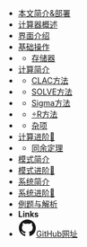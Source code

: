 - [本文简介&部署](docs/introduction)
- [计算器概述](docs/overview)
- [界面介绍](docs/interface)
- [基础操作](docs/operate)
- - [存储器](docs/operate/save.md)
- [计算简介](docs/methods.md)
- - [CLAC方法](docs/methods/calc.md)
- - [SOLVE方法](docs/methods/solve.md)
- - [Sigma方法](docs/methods/sigma.md)
- - [÷R方法](docs/methods/mod.md)
- - [杂项](docs/methods/other.md)
- [计算进阶🚀](docs/calc_pro.md)
- - [同余定理](docs/pro/mod.md)
- [模式简介](docs/mod)
- [模式进阶🚀](docs/mod_pro)
- [系统简介](docs/sys)
- [系统进阶🚀](docs/sys_pro)
- [例题与解析](docs/examples)
- **Links**
- [<img src="assets/img/github.svg" alt="">GitHub网址](https://github.com/Howardzhangdqs/fx-991CN-X-Usage)